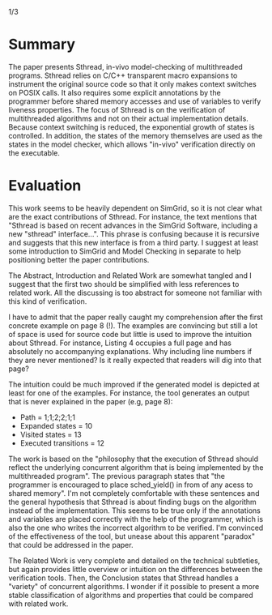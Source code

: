 1/3

# Summary

The paper presents Sthread, in-vivo model-checking of multithreaded programs.
Sthread relies on C/C++ transparent macro expansions to instrument the original
source code so that it only makes context switches on POSIX calls.
It also requires some explicit annotations by the programmer before shared
memory accesses and use of variables to verify liveness properties.
The focus of Sthread is on the verification of multithreaded
algorithms and not on their actual implementation details.
Because context switching is reduced, the exponential growth of states is
controlled.
In addition, the states of the memory themselves are used as the states in the
model checker, which allows "in-vivo" verification directly on the executable.

# Evaluation

This work seems to be heavily dependent on SimGrid, so it is not clear what are
the exact contributions of Sthread. For instance, the text mentions that
"Sthread is based on recent advances in the SimGrid Software, including a new
"sthread" interface...". This phrase is confusing because it is recursive and
suggests that this new interface is from a third party.
I suggest at least some introduction to SimGrid and Model Checking in separate
to help positioning better the paper contributions.

The Abstract, Introduction and Related Work are somewhat tangled and I suggest
that the first two should be simplified with less references to related work.
All the discussing is too abstract for someone not familiar with this kind of
verification.

I have to admit that the paper really caught my comprehension after the first
concrete example on page 8 (!).
The examples are convincing but still a lot of space is used for source code
but little is used to improve the intuition about Sthread.
For instance, Listing 4 occupies a full page and has absolutely no accompanying
explanations. Why including line numbers if they are never mentioned? Is it
really expected that readers will dig into that page?

The intuition could be much improved if the generated model is depicted at
least for one of the examples. For instance, the tool generates an output that
is never explained in the paper (e.g, page 8):

- Path = 1;1;2;2;1;1
- Expanded states = 10
- Visited states = 13
- Executed transitions = 12

The work is based on the "philosophy that the execution of Sthread should
reflect the underlying concurrent algorithm that is being implemented by the
multithreaded program". The previous paragraph states that "the programmer is
encouraged to place sched_yield() in from of any acess to shared memory".
I'm not completely comfortable with these sentences and the general hypothesis
that Sthread is about finding bugs on the algorithm instead of the
implementation.
This seems to be true only if the annotations and variables are placed
correctly with the help of the programmer, which is also the one who writes the
incorrect algorithm to be verified. I'm convinced of the effectiveness of the
tool, but unease about this apparent "paradox" that could be addressed in the
paper.

The Related Work is very complete and detailed on the technical subtleties, but
again provides little overview or intuition on the differences between the
verification tools. Then, the Conclusion states that Sthread handles a
"variety" of concurrent algorithms. I wonder if it possible to present a more
stable classification of algorithms and properties that could be compared with
related work.
